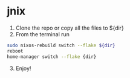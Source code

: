 # jnix

1. Clone the repo or copy all the files to ${dir}
2. From the terminal run
```bash
sudo nixos-rebuild switch --flake ${dir}
reboot
home-manager switch --flake {dir}
```
3. Enjoy!
